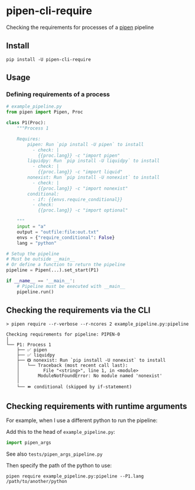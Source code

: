 # pipen-cli-require

Checking the requirements for processes of a [pipen][1] pipeline

## Install

```shell
pip install -U pipen-cli-require
```

## Usage

### Defining requirements of a process

```python
# example_pipeline.py
from pipen import Pipen, Proc

class P1(Proc):
    """Process 1

    Requires:
        pipen: Run `pip install -U pipen` to install
          - check: |
            {{proc.lang}} -c "import pipen"
        liquidpy: Run `pip install -U liquidpy` to install
          - check: |
            {{proc.lang}} -c "import liquid"
        nonexist: Run `pip install -U nonexist` to install
          - check: |
            {{proc.lang}} -c "import nonexist"
        conditional:
          - if: {{envs.require_conditional}}
          - check:
            {{proc.lang}} -c "import optional"

    """
    input = "a"
    output = "outfile:file:out.txt"
    envs = {"require_conditional": False}
    lang = "python"

# Setup the pipeline
# Must be outside __main__
# Or define a function to return the pipeline
pipeline = Pipen(...).set_start(P1)

if __name__ == '__main__':
    # Pipeline must be executed with __main__
    pipeline.run()
```

## Checking the requirements via the CLI

```shell
> pipen require --r-verbose --r-ncores 2 example_pipeline.py:pipeline

Checking requirements for pipeline: PIPEN-0
│
└── P1: Process 1
    ├── ✅ pipen
    ├── ✅ liquidpy
    ├── ❎ nonexist: Run `pip install -U nonexist` to install
    │   └── Traceback (most recent call last):
    │         File "<string>", line 1, in <module>
    │       ModuleNotFoundError: No module named 'nonexist'
    │
    └── ⏩ conditional (skipped by if-statement)
```

## Checking requirements with runtime arguments

For example, when I use a different python to run the pipeline:

Add this to the head of `example_pipeline.py`:

```python
import pipen_args
```

See also `tests/pipen_args_pipeline.py`

Then specify the path of the python to use:

```shell
pipen require example_pipeline.py:pipeline --P1.lang /path/to/another/python
```

[1]: https://github.com/pwwang/pipen
